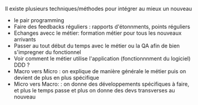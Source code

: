Il existe plusieurs techniques/méthodes pour intégrer au mieux un nouveau

- le pair programming
- Faire des feedbacks réguliers : rapports d'étonnments, points
réguliers
- Echanges avecc le métier: formation métier pour tous les nouveaux arrivants
- Passer au tout début du temps avec le métier ou la QA afin de bien s'impregner du
fonctionnel
- Voir comment le métier utilise l'application (fonctionnnment du logiciel) DDD ?
- Macro vers Micro : on explique de manière générale le métier puis on devient de plus en plus spécifique
- Micro vers Macro: : on donne des développements spécifiques à faire, et plus le temps passe et plus on donne des
devs transverses au nouveau